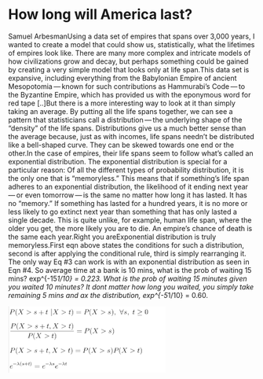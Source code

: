 # How long will America last?

Samuel ArbesmanUsing a data set of empires that spans over 3,000
years, I wanted to create a model that could show us, statistically,
what the lifetimes of empires look like. There are many more complex
and intricate models of how civilizations grow and decay, but perhaps
something could be gained by creating a very simple model that looks
only at life span.This data set is expansive, including everything
from the Babylonian Empire of ancient Mesopotomia — known for such
contributions as Hammurabi’s Code — to the Byzantine Empire, which has
provided us with the eponymous word for red tape [..]But there is a
more interesting way to look at it than simply taking an average. By
putting all the life spans together, we can see a pattern that
statisticians call a distribution — the underlying shape of the
“density” of the life spans. Distributions give us a much better sense
than the average because, just as with incomes, life spans needn’t be
distributed like a bell-shaped curve. They can be skewed towards one
end or the other.In the case of empires, their life spans seem to
follow what’s called an exponential distribution. The exponential
distribution is special for a particular reason: Of all the different
types of probability distribution, it is the only one that is
“memoryless.” This means that if something’s life span adheres to an
exponential distribution, the likelihood of it ending next year — or
even tomorrow — is the same no matter how long it has lasted. It has
no “memory.” If something has lasted for a hundred years, it is no
more or less likely to go extinct next year than something that has
only lasted a single decade. This is quite unlike, for example, human
life span, where the older you get, the more likely you are to die. An
empire’s chance of death is the same each year.Right you
areExponential distribution is truly memoryless.First eqn above states
the conditions for such a distribution, second is after applying the
conditional rule, third is simply rearranging it. The only way Eq #3
can work is with an exponential distribution as seen in Eqn #4. So
average time at a bank is 10 mins, what is the prob of waiting 15
mins? exp^{-15*1/10} = 0.223. What is the prob of waiting 15 minutes
given you waited 10 minutes? It dont matter how long you waited, you
simply take remaining 5 mins and ax the distribution, exp^{-5*1/10} =
0.60.





![](exp.png)
